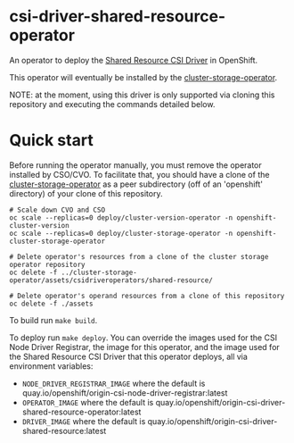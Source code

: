 # csi-driver-shared-resource-operator

An operator to deploy the [Shared Resource CSI Driver](https://github.com/openshift/csi-driver-shared-resource) in OpenShift.

This operator will eventually be installed by the [cluster-storage-operator](https://github.com/openshift/cluster-storage-operator).

NOTE:  at the moment, using this driver is only supported via cloning this repository and executing the commands detailed below.

# Quick start

Before running the operator manually, you must remove the operator installed by CSO/CVO.  To facilitate that, you
should have a clone of the [cluster-storage-operator](https://github.com/openshift/cluster-storage-operator) as a peer
subdirectory (off of an 'openshift' directory) of your clone of this repository.

```shell
# Scale down CVO and CSO
oc scale --replicas=0 deploy/cluster-version-operator -n openshift-cluster-version
oc scale --replicas=0 deploy/cluster-storage-operator -n openshift-cluster-storage-operator

# Delete operator's resources from a clone of the cluster storage operator repository
oc delete -f ../cluster-storage-operator/assets/csidriveroperators/shared-resource/

# Delete operator's operand resources from a clone of this repository
oc delete -f ./assets
```

To build run `make build`.

To deploy run `make deploy`.  You can override the images used for the CSI Node Driver Registrar, the image for this operator,
and the image used for the Shared Resource CSI Driver that this operator deploys, all via environment variables:
- `NODE_DRIVER_REGISTRAR_IMAGE` where the default is quay.io/openshift/origin-csi-node-driver-registrar:latest
- `OPERATOR_IMAGE` where the default is quay.io/openshift/origin-csi-driver-shared-resource-operator:latest
- `DRIVER_IMAGE`  where the default is quay.io/openshift/origin-csi-driver-shared-resource:latest


